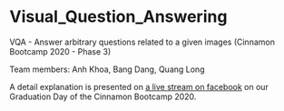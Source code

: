 # Visual_Question_Answering
VQA - Answer arbitrary questions related to a given images (Cinnamon Bootcamp 2020 - Phase 3)

Team members: Anh Khoa, Bang Dang, Quang Long

A detail explanation is presented on [a live stream on facebook](https://www.facebook.com/bql20000/posts/2679234102307094) on our Graduation Day of the Cinnamon Bootcamp 2020.

